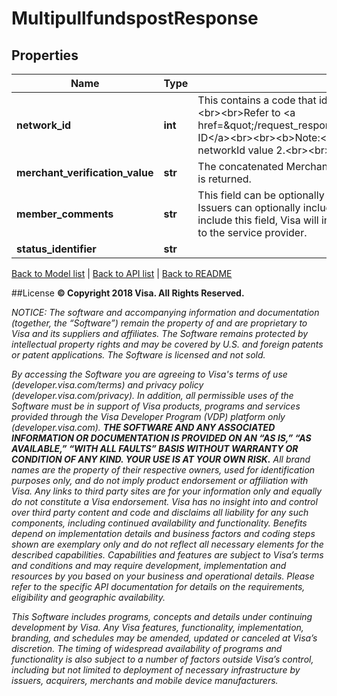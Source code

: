 # MultipullfundspostResponse

## Properties
Name | Type | Description | Notes
------------ | ------------- | ------------- | -------------
**network_id** | **int** | This contains a code that identifies the network on which the transaction was processed.&lt;br&gt;&lt;br&gt;Refer to &lt;a href&#x3D;\&quot;/request_response_codes#network_id_and_sharing_group_code\&quot;&gt;Network ID&lt;/a&gt;&lt;br&gt;&lt;br&gt;&lt;b&gt;Note:&lt;/b&gt;&lt;br&gt;This field is returned only if it is anything other than networkId value 2.&lt;br&gt;&lt;br&gt;Supported only in US for domestic transactions. | [optional] 
**merchant_verification_value** | **str** | The concatenated Merchant Verification Value of Visa assigned and Acquirer assigned value is returned. | [optional] 
**member_comments** | **str** | This field can be optionally used to send and receive comments by service providers. Issuers can optionally include new text in this field in the response. If the issuer does not include this field, Visa will inject the value from the request in the response and send it back to the service provider. | [optional] 
**status_identifier** | **str** |  | 

[Back to Model list](../README.md#documentation-for-models)   |   [Back to API list](../README.md#documentation-for-api-endpoints)   |   [Back to README](../README.md)



##License
**© Copyright 2018 Visa. All Rights Reserved.**

*NOTICE: The software and accompanying information and documentation (together, the “Software”) remain the property of
and are proprietary to Visa and its suppliers and affiliates. The Software remains protected by intellectual property
rights and may be covered by U.S. and foreign patents or patent applications. The Software is licensed and not sold.*

*By accessing the Software you are agreeing to Visa's terms of use (developer.visa.com/terms) and privacy policy (developer.visa.com/privacy).
In addition, all permissible uses of the Software must be in support of Visa products, programs and services provided
through the Visa Developer Program (VDP) platform only (developer.visa.com). **THE SOFTWARE AND ANY ASSOCIATED
INFORMATION OR DOCUMENTATION IS PROVIDED ON AN “AS IS,” “AS AVAILABLE,” “WITH ALL FAULTS” BASIS WITHOUT WARRANTY OR
CONDITION OF ANY KIND. YOUR USE IS AT YOUR OWN RISK.** All brand names are the property of their respective owners, used for identification purposes only, and do not imply
product endorsement or affiliation with Visa. Any links to third party sites are for your information only and equally
do not constitute a Visa endorsement. Visa has no insight into and control over third party content and code and disclaims
all liability for any such components, including continued availability and functionality. Benefits depend on implementation
details and business factors and coding steps shown are exemplary only and do not reflect all necessary elements for the
described capabilities. Capabilities and features are subject to Visa’s terms and conditions and may require development,
implementation and resources by you based on your business and operational details. Please refer to the specific
API documentation for details on the requirements, eligibility and geographic availability.*

*This Software includes programs, concepts and details under continuing development by Visa. Any Visa features,
functionality, implementation, branding, and schedules may be amended, updated or canceled at Visa’s discretion.
The timing of widespread availability of programs and functionality is also subject to a number of factors outside Visa’s control,
including but not limited to deployment of necessary infrastructure by issuers, acquirers, merchants and mobile device manufacturers.*